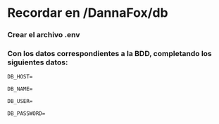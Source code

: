 # Recordar en /DannaFox/db
### Crear el archivo .env 
### Con los datos correspondientes a la BDD, completando los siguientes datos:
```
DB_HOST=

DB_NAME=

DB_USER=

DB_PASSWORD=
```
